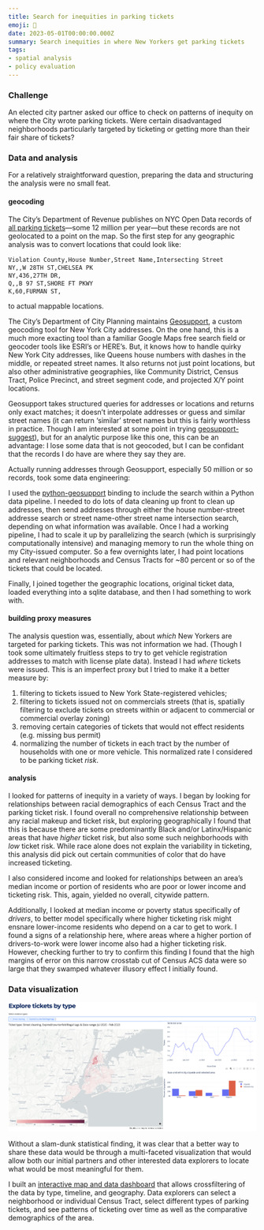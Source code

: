 ```yaml
---
title: Search for inequities in parking tickets
emoji: 🚗
date: 2023-05-01T00:00:00.000Z
summary: Search inequities in where New Yorkers get parking tickets
tags:
- spatial analysis
- policy evaluation
---
```


<!-- map here. -->

### Challenge

An elected city partner asked our office to check on patterns of inequity on where the City wrote parking tickets. Were certain disadvantaged neighborhoods particularly targeted by ticketing or getting more than their fair share of tickets?

### Data and analysis

For a relatively straightforward question, preparing the data and structuring the analysis were no small feat.

#### geocoding

The City’s Department of Revenue publishes on NYC Open Data records of [all parking tickets](https://data.cityofnewyork.us/City-Government/Parking-Violations-Issued-Fiscal-Year-2023/pvqr-7yc4/data)—some 12 million per year—but these records are not geolocated to a point on the map. So the first step for any geographic analysis was to convert locations that could look like:

```csvpreview {header="true"}
Violation County,House Number,Street Name,Intersecting Street
NY,,W 28TH ST,CHELSEA PK
NY,436,27TH DR,
Q,,B 97 ST,SHORE FT PKWY
K,60,FURMAN ST,

```
to actual mappable locations.

The City’s Department of City Planning maintains [Geosupport](https://www.nyc.gov/site/planning/data-maps/open-data/dwn-gde-home.page), a custom geocoding tool for New York City addresses. On the one hand, this is a much more exacting tool than a familiar Google Maps free search field or geocoder tools like ESRI’s or HERE’s. But, it knows how to handle quirky New York City addresses, like Queens house numbers with dashes in the middle, or repeated street names. It also returns not just point locations, but also other administrative geographies, like Community District, Census Tract, Police Precinct, and street segment code, and projected X/Y point locations.

Geosupport takes structured queries for addresses or locations and returns only exact matches; it doesn’t interpolate addresses or guess and similar street names (it can return ‘similar’ street names but this is fairly worthless in practice. Though I am interested at some point in trying [geosupport-suggest](https://github.com/ishiland/geosupport-suggest)), but for an analytic purpose like this one, this can be an advantage: I lose some data that is not geocoded, but I can be confidant that the records I do have are where they say they are.

Actually running addresses through Geosupport, especially 50 million or so records, took some data engineering:

I used the [python-geosupport](https://python-geosupport.readthedocs.io/en/latest/) binding to include the search within a Python data pipeline. I needed to do lots of data cleaning up front to clean up addresses, then send addresses through either the house number-street addresse search or street name-other street name intersection search, depending on what information was available. Once I had a working pipeline, I had to scale it up by parallelizing the search (which is surprisingly computationally intensive) and managing memory to run the whole thing on my City-issued computer. So a few overnights later, I had point locations and relevant neighborhoods and Census Tracts for ~80 percent or so of the tickets that could be located.

Finally, I joined together the geographic locations, original ticket data, loaded everything into a sqlite database, and then I had something to work with. 

#### building proxy measures

The analysis question was, essentially, about _which_ New Yorkers are targeted for parking tickets. This was not information we had. (Though I took some ultimately fruitless steps to try to get vehicle registration addresses to match with license plate data). Instead I had _where_ tickets were issued. This is an imperfect proxy but I tried to make it a better measure by:
1) filtering to tickets issued to New York State-registered vehicles;
2) filtering to tickets issued not on commercials streets (that is, spatially filtering to exclude tickets on streets within or adjacent to commercial or commercial overlay zoning)
3) removing certain categories of tickets that would not effect residents (e.g. missing bus permit)
4) normalizing the number of tickets in each tract by the number of households with one or more vehicle. This normalized rate I considered to be parking ticket _risk_. 

#### analysis

I looked for patterns of inequity in a variety of ways. I began by looking for relationships between racial demographics of each Census Tract and the parking ticket risk. I found overall no comprehensive relationship between any racial makeup and ticket risk, but exploring geographically I found that this is because there are some predominantly Black and/or Latinx/Hispanic areas that have _higher_ ticket risk, but also some such neighborhoods with _low_ ticket risk. While race alone does not explain the variability in ticketing, this analysis did pick out certain communities of color that do have increased ticketing.

I also considered income and looked for relationships between an area’s median income or portion of residents who are poor or lower income and ticketing risk. This, again, yielded no overall, citywide pattern.

Additionally, I looked at median income or poverty status specifically of _drivers_, to better model specifically where higher ticketing risk might ensnare lower-income residents who depend on a car to get to work. I found a signs of a relationship here, where areas where a higher portion of drivers-to-work were lower income also had a higher ticketing risk. However, checking further to try to confirm this finding I found that the high margins of error on this narrow crosstab cut of Census ACS data were so large that they swamped whatever illusory effect I initially found. 

### Data visualization

![parking tickets data visualization](static/img/parking-tickets-demo-screenshot.png)

Without a slam-dunk statistical finding, it was clear that a better way to share these data would be through a multi-faceted visualization that would allow both our initial partners and other interested data explorers to locate what would be most meaningful for them. 

I built an [interactive map and data dashboard](https://parking-tickets-demo.onrender.com) that allows crossfiltering of the data by type, timeline, and geography. Data explorers can select a neighborhood or individual Census Tract, select different types of parking tickets, and see patterns of ticketing over time as well as the comparative demographics of the area. 
